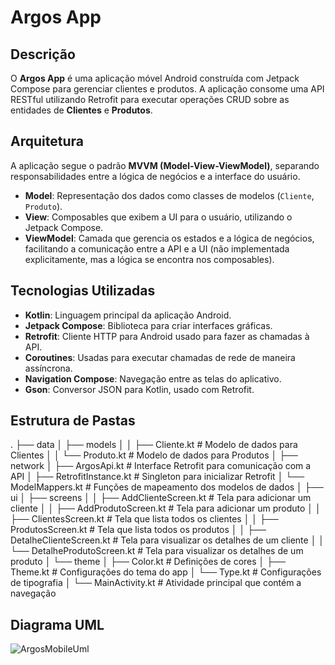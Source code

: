 # Argos App

## Descrição

O **Argos App** é uma aplicação móvel Android construída com Jetpack Compose para gerenciar clientes e produtos. A aplicação consome uma API RESTful utilizando Retrofit para executar operações CRUD sobre as entidades de **Clientes** e **Produtos**.

## Arquitetura

A aplicação segue o padrão **MVVM (Model-View-ViewModel)**, separando responsabilidades entre a lógica de negócios e a interface do usuário.

- **Model**: Representação dos dados como classes de modelos (`Cliente`, `Produto`).
- **View**: Composables que exibem a UI para o usuário, utilizando o Jetpack Compose.
- **ViewModel**: Camada que gerencia os estados e a lógica de negócios, facilitando a comunicação entre a API e a UI (não implementada explicitamente, mas a lógica se encontra nos composables).

## Tecnologias Utilizadas

- **Kotlin**: Linguagem principal da aplicação Android.
- **Jetpack Compose**: Biblioteca para criar interfaces gráficas.
- **Retrofit**: Cliente HTTP para Android usado para fazer as chamadas à API.
- **Coroutines**: Usadas para executar chamadas de rede de maneira assíncrona.
- **Navigation Compose**: Navegação entre as telas do aplicativo.
- **Gson**: Conversor JSON para Kotlin, usado com Retrofit.

## Estrutura de Pastas

.
├── data
│   ├── models
│   │   ├── Cliente.kt        # Modelo de dados para Clientes
│   │   └── Produto.kt        # Modelo de dados para Produtos
│   ├── network
│       ├── ArgosApi.kt       # Interface Retrofit para comunicação com a API
│       ├── RetrofitInstance.kt # Singleton para inicializar Retrofit
│       └── ModelMappers.kt   # Funções de mapeamento dos modelos de dados
│
├── ui
│   ├── screens
│   │   ├── AddClienteScreen.kt    # Tela para adicionar um cliente
│   │   ├── AddProdutoScreen.kt    # Tela para adicionar um produto
│   │   ├── ClientesScreen.kt      # Tela que lista todos os clientes
│   │   ├── ProdutosScreen.kt      # Tela que lista todos os produtos
│   │   ├── DetalheClienteScreen.kt # Tela para visualizar os detalhes de um cliente
│   │   └── DetalheProdutoScreen.kt # Tela para visualizar os detalhes de um produto
│   └── theme
│       ├── Color.kt            # Definições de cores
│       ├── Theme.kt            # Configurações do tema do app
│       └── Type.kt             # Configurações de tipografia
│
└── MainActivity.kt             # Atividade principal que contém a navegação

## Diagrama UML

![ArgosMobileUml](https://github.com/user-attachments/assets/3daf1a13-1827-4140-b3cf-be31c50df154)



